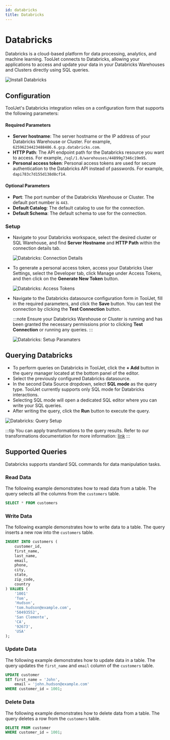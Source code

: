 ```yaml
---
id: databricks
title: Databricks
---
```


# Databricks

Databricks is a cloud-based platform for data processing, analytics, and machine learning. ToolJet connects to Databricks, allowing your applications to access and update your data in your Databricks Warehouses and Clusters directly using SQL queries.

<div style={{textAlign: 'center'}}>
    <img style={{ border:'0', marginBottom:'15px', borderRadius:'5px', boxShadow: '0px 1px 3px rgba(0, 0, 0, 0.2)' }} className="screenshot-full" src="/img/datasource-reference/databricks/install.gif" alt="Install Databricks" />
</div>

## Configuration

ToolJet's Databricks integration relies on a configuration form that supports the following parameters:

#### Required Parameters

- **Server hostname**: The server hostname or the IP address of your Databricks Warehouse or Cluster. For example, `62596234423488486.6.gcp.databricks.com`.
- **HTTP Path**: The API endpoint path for the Databricks resource you want to access. For example, `/sql/1.0/warehouses/44899g7346c19m95`.
- **Personal access token**: Personal access tokens are used for secure authentication to the Databricks API instead of passwords. For example, `dapi783c7d155d138d8cf14`.

#### Optional Parameters

- **Port**: The port number of the Databricks Warehouse or Cluster. The default port number is `443`.
- **Default Catalog**: The default catalog to use for the connection.
- **Default Schema**: The default schema to use for the connection.

### Setup

- Navigate to your Databricks workspace, select the desired cluster or SQL Warehouse, and find **Server Hostname** and **HTTP Path** within the connection details tab.

  <div style={{textAlign: 'center'}}>
      <img style={{ border:'0', marginBottom:'15px', borderRadius:'5px', boxShadow: '0px 1px 3px rgba(0, 0, 0, 0.2)' }} className="screenshot-full" src="/img/datasource-reference/databricks/connection-details.png" alt="Databricks: Connection Details" />
  </div>

- To generate a personal access token, access your Databricks User Settings, select the Developer tab, click Manage under Access Tokens, and then click on the **Generate New Token** button.

  <div style={{textAlign: 'center'}}>
      <img style={{ border:'0', marginBottom:'15px', borderRadius:'5px', boxShadow: '0px 1px 3px rgba(0, 0, 0, 0.2)' }} className="screenshot-full" src="/img/datasource-reference/databricks/generate-token.png" alt="Databricks: Access Tokens" />
  </div> 

- Navigate to the Databricks datasource configuration form in ToolJet, fill in the required parameters, and click the **Save** button. You can test the connection by clicking the **Test Connection** button.

  :::note
    Ensure your Databricks Warehouse or Cluster is running and has been granted the necessary permissions prior to clicking **Test Connection** or running any queries.
  :::

  <div style={{textAlign: 'center'}}>
      <img style={{ border:'0', marginBottom:'15px', borderRadius:'5px', boxShadow: '0px 1px 3px rgba(0, 0, 0, 0.2)' }} className="screenshot-full" src="/img/datasource-reference/databricks/setup-parameters.png" alt="Databricks: Setup Paramaters" />
  </div>

## Querying Databricks

- To perform queries on Databricks in ToolJet, click the **+ Add** button in the query manager located at the bottom panel of the editor.
-  Select the previously configured Databricks datasource.
-  In the second Data Source dropdown, select **SQL mode** as the query type. ToolJet currently supports only SQL mode for Databricks interactions.
- Selecting SQL mode will open a dedicated SQL editor where you can write your SQL queries.
- After writing the query, click the **Run** button to execute the query.


<div style={{textAlign: 'center'}}>

<img className="screenshot-full" src="/img/datasource-reference/databricks/add-query.gif" alt="Databricks: Query Setup" />

</div>


:::tip
You can apply transformations to the query results. Refer to our transformations documentation for more information: [link](/docs/tutorial/transformations)
:::

## Supported Queries

Databricks supports standard SQL commands for data manipulation tasks.

### Read Data 

The following example demonstrates how to read data from a table. The query selects all the columns from the `customers` table.

```sql
SELECT * FROM customers 
```

### Write Data 

The following example demonstrates how to write data to a table. The query inserts a new row into the `customers` table.

```sql
INSERT INTO customers (
    customer_id,
    first_name,
    last_name,
    email,
    phone,
    city,
    state,
    zip_code,
    country
) VALUES ( 
    '1001'
    'Tom', 
    'Hudson', 
    'tom.hudson@example.com', 
    '50493552', 
    'San Clemente', 
    'CA',
    '92673',
    'USA'
);
```

### Update Data 

The following example demonstrates how to update data in a table. The query updates the `first_name` and `email` column of the `customers` table.

```sql
UPDATE customer
SET first_name = 'John',
    email = 'john.hudson@example.com'
WHERE customer_id = 1001;
```

### Delete Data

The following example demonstrates how to delete data from a table. The query deletes a row from the `customers` table.

```sql
DELETE FROM customer
WHERE customer_id = 1001;
```